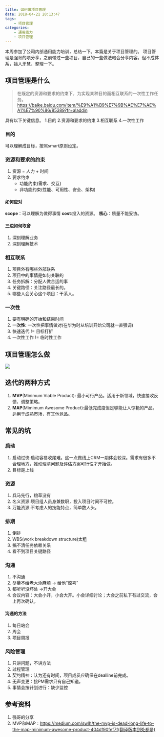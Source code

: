 ```yaml
---
title: 如何做项目管理
date: 2018-04-21 20:13:47
tags:
    - 项目管理
categories:
    - 通用能力
    - 项目管理
---
```



本周参加了公司内部通用能力培训，总结一下。本篇是关于项目管理的。
项目管理是强哥的项分享，之前带过一些项目，自己的一些做法暗合分享内容。但不成体系，拾人牙慧，整理一下。

<!-- more -->

## 项目管理是什么

> 在既定的资源和要求的约束下，为实现某种目的而相互联系的一次性工作任务。
> https://baike.baidu.com/item/%E9%A1%B9%E7%9B%AE%E7%AE%A1%E7%90%86/85389?fr=aladdin

具有以下关键信息。
1.目的
2.资源和要求的约束
3.相互联系
4.一次性工作
### 目的
可以理解成目标，按照smart原则设定。

### 资源和要求的约束
1. 资源 = 人力 + 时间
2. 要求约束
    - 功能约束(需求、交互)
    - 非功能约束(性能、可用性、安全、架构)

#### 如何应对
**scope**：可以理解为做得事情
**cost**:投入的资源。
**核心**：质量不能妥协。
#### 三边如何取舍
1. 深刻理解业务 
2. 深刻理解技术

### 相互联系
1. 项目外有哪些外部联系
2. 项目中的事情是如何关联的
3. 任务拆解：分配人做合适的事
4. 关键路径：关注路径最长的。
5. 哪些人会关心这个项目：干系人。

### 一次性
1. 要有明确的开始和结束时间
2. **一次性**: 一次性把事情做对(在华为时从培训开始公司就一直强调)
3. 快速迭代 != 目标打折
4. 一次性工作 != 临时性工作

## 项目管理怎么做
![](/img/15243137363313.jpg)

## 迭代的两种方式
1. **MVP**(Minimum Viable Product): 最小可行产品。适用于新领域，快速接收反馈，调整策略。
2. **MAP**(Mimimum Awesome Product):最低完成度但足够能让人惊艳的产品。适用于成熟市场，有其他竞品。

## 常见的坑
### 启动
1. 启动过快:启动容易收尾难。这一点做线上CRM一期体会较深。需求有很多不合理地方，推动理清问题及评估方案可行性才开始做。
2. 目标是上线

### 资源
1. 兵马先行，粮草没有
2. 名义资源:项目组人员身兼数职，投入项目时间不可控。
3. 万能资源:不考虑人的技能特点，简单数人头。

### 排期
1. 倒排
2. WBS(work breakdown structure)太粗
3. 搞不清任务依赖关系
4. 看不到项目关键路径

### 沟通
1. 不沟通
2. 尽量不给老大添麻烦 -> 给他“惊喜”
3. 都听听没坏处 ->开大会
4. 会议内容：大会小开，小会大开。小会详细讨论；大会之前私下有过交流，会上再次确认。

#### 沟通的方法
1. 每日站会
2. 周会
3. 项目周报

### 风险管理
1. 只讲问题，不讲方法
2. 过程管理
3. 契约精神：认为还有时间，项目成员应确保在dealline前完成。
4. 无声变更：接PM需求只有自己知道。
5. 事情会按计划进行：缺少监控

## 参考资料
1. 强哥的分享
2. MVP和MAP：https://medium.com/swlh/the-mvp-is-dead-long-life-to-the-map-minimum-awesome-product-404df90fef7f(翻译版本到处都是)

